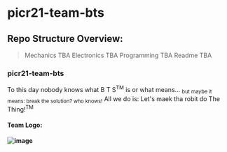 # picr21-team-bts

## Repo Structure Overview:
> Mechanics TBA
> Electronics TBA
> Programming TBA
> Readme TBA

### picr21-team-bts
To this day nobody knows what B T S<sup>TM</sup> is or what means... 
<sub>but maybe it means: break the solution? who knows!</sub>
All we do is: Let's maek tha robit do The Thing!<sup>TM</sup>


#### Team Logo:
#### ![image](https://user-images.githubusercontent.com/30321314/132842864-88c2c4f2-6b53-4bf2-b4de-b94aaf28764a.png)

